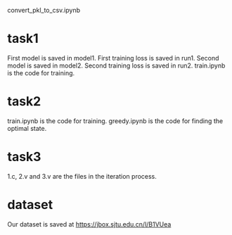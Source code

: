 convert_pkl_to_csv.ipynb
# task1
First model is saved in model1.
First training loss is saved in run1.
Second model is saved in model2.
Second training loss is saved in run2.
train.ipynb is the code for training.
# task2
train.ipynb is the code for training.
greedy.ipynb is the code for finding the optimal state.
# task3
1.c, 2.v and 3.v are the files in the iteration process.
# dataset
Our dataset is saved at https://jbox.sjtu.edu.cn/l/B1VUea

